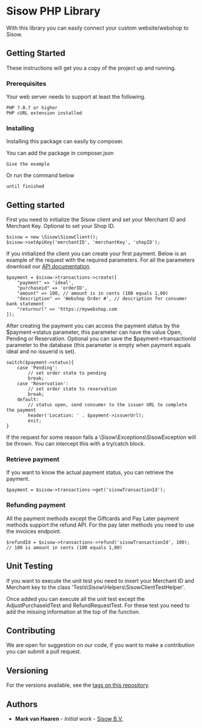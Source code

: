 # Sisow PHP Library

With this library you can easily connect your custom website/webshop to Sisow.

## Getting Started

These instructions will get you a copy of the project up and running.

### Prerequisites

Your web server needs to support at least the following.

```
PHP 7.0.7 or higher
PHP cURL extension installed
```

### Installing

Installing this package can easily by composer.

You can add the package in composer.json

```
Give the example
```

Or run the command below

```
until finished
```

## Getting started

First you need to initialize the Sisow client and set your Merchant ID and Merchant Key. Optional to set your Shop ID.

```
$sisow = new \Sisow\SisowClient();
$sisow->setApiKey('merchantID', 'merchantKey', 'shopID');
```

If you initialized the client you can create your first payment. Below is an example of the request with the required parameters. For all the parameters download our [API documentation](https://www.sisow.nl/developers/).

```
$payment = $sisow->transactions->create([
    "payment" => 'ideal',
    "purchaseid" => 'orderID',
    "amount" => 100, // amount is in cents (100 equals 1,00)
    "description" => 'Webshop Order #', // description for consumer bank statement
    "returnurl" => 'https://mywebshop.com
]);
```

After creating the payment you can access the payment status by the $payment->status parameter, this parameter can have the value Open, Pending or Reservation. Optional you can save the $payment->transactionId parameter to the database (this parameter is empty when payment equals ideal and no issuerid is set).

```
switch($payment->status){
    case 'Pending':
        // set order state to pending
        break;
    case 'Reservation':
        // set order state to reservation
        break;
    default:
        // status open, send consumer to the issuer URL to complete the payment
        header('Location: ' . $payment->issuerUrl);
        exit;
}
```

If the request for some reason fails a \Sisow\Exceptions\SisowException will be thrown. You can intercept this with a try/catch block. 

### Retrieve payment

If you want to know the actual payment status, you can retrieve the payment.

```
$payment = $sisow->transactions->get('sisowTransactionId');
```

### Refunding payment

All the payment methods except the Giftcards and Pay Later payment methods support the refund API. For the pay later methods you need to use the invoices endpoint.

```
$refundId = $sisow->transactions->refund('sisowTransactionId', 100); // 100 is amount in cents (100 equals 1,00)
```

## Unit Testing

If you want to execute the unit test you need to insert your Merchant ID and Merchant key to the class 'Tests\Sisow\Helpers\SisowClientTestHelper'.

Once added you can execute all the unit test except the AdjustPurchaseIdTest and RefundRequestTest. For these test you need to add the missing information at the top of the function.

## Contributing

We are open for suggestion on our code, if you want to make a contribution you can submit a pull request.

## Versioning

For the versions available, see the [tags on this repository](https://github.com/Sisow/php-client/tags). 

## Authors

* **Mark van Haaren** - *Initial work* - [Sisow B.V.](https://www.sisow.nl)
